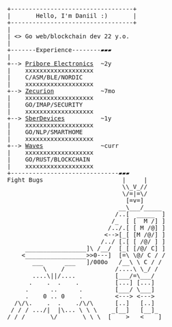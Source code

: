 <pre>
+----------------------------------+
|       Hello, I'm Daniil :)       |
+----------------------------------+
|
| <> Go web/blockchain dev 22 y.o.
|
+-------Experience--------▰▰▰
|
+--> <a href="https://www.facebook.com/priboreelectronics/">Pribore Electronics</a>  ~2y
|    xxxxxxxxxxxxxxxxxxx
|    C/ASM/BLE/NORDIC
|    xxxxxxxxxxxxxxxxxxx
+--> <a href="https://zecurion.ru/">Zecurion</a>             ~7mo
|    xxxxxxxxxxxxxxxxxxx
|    GO/IMAP/SECURITY
|    xxxxxxxxxxxxxxxxxxx
+--> <a href="https://sberdevices.ru/">SberDevices</a>          ~1y
|    xxxxxxxxxxxxxxxxxxx
|    GO/NLP/SMARTHOME
|    xxxxxxxxxxxxxxxxxxx
+--> <a href="https://waves.tech/">Waves</a>                ~curr
|    xxxxxxxxxxxxxxxxxxx
|    GO/RUST/BLOCKCHAIN
|    xxxxxxxxxxxxxxxxxxx
+------------------------------▰▰▰
Fight Bugs                      |     |
                                \\_V_//
                                \/=|=\/
                                 [=v=]
                               __\___/_____
                              /..[  _____  ]
                             /_  [ [  M /] ]
                            /../.[ [ M /@] ]
                           <-->[_[ [M /@/] ]
                          /../ [.[ [ /@/ ] ]
     _________________]\ /__/  [_[ [/@/ C] ]
    <_________________>>0---]  [=\ \@/ C / /
       ___      ___   ]/000o   /__\ \ C / /
          \    /              /....\ \_/ /
       ....\||/....           [___/=\___/
      .    .  .    .          [...] [...]
     .      ..      .         [___/ \___]
     .    0 .. 0    .         <---> <--->
  /\/\.    .  .    ./\/\      [..]   [..]
 / / / .../|  |\... \ \ \    _[__]   [__]_
/ / /       \/       \ \ \  [____>   <____]
</pre>

